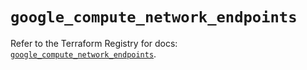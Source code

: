 # `google_compute_network_endpoints`

Refer to the Terraform Registry for docs: [`google_compute_network_endpoints`](https://registry.terraform.io/providers/hashicorp/google/6.18.1/docs/resources/compute_network_endpoints).
